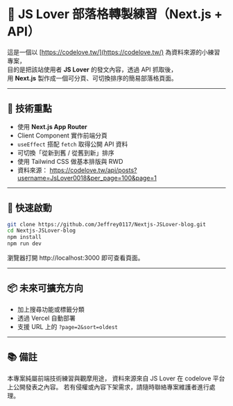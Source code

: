# 📝 JS Lover 部落格轉製練習（Next.js + API）

這是一個以 [https://codelove.tw/](https://codelove.tw/) 為資料來源的小練習專案，  
目的是把該站使用者 **JS Lover** 的發文內容，透過 API 抓取後，  
用 **Next.js** 製作成一個可分頁、可切換排序的簡易部落格頁面。

---

## 🔧 技術重點

- 使用 **Next.js App Router**
- Client Component 實作前端分頁
- `useEffect` 搭配 `fetch` 取得公開 API 資料
- 可切換「從新到舊 / 從舊到新」排序
- 使用 Tailwind CSS 做基本排版與 RWD
- 資料來源：
https://codelove.tw/api/posts?username=JsLover0018&per_page=100&page=1


---

## 🚀 快速啟動

```bash
git clone https://github.com/Jeffrey0117/Nextjs-JSLover-blog.git
cd Nextjs-JSLover-blog
npm install
npm run dev
```
瀏覽器打開 http://localhost:3000 即可查看頁面。

---

## 📦 未來可擴充方向

* 加上搜尋功能或標籤分類
* 透過 Vercel 自動部署
* 支援 URL 上的 `?page=2&sort=oldest`

---

## 📚 備註

本專案純屬前端技術練習與觀摩用途，
資料來源來自 JS Lover 在 codelove 平台上公開發表之內容。
若有侵權或內容下架需求，請隨時聯絡專案維護者進行處理。
